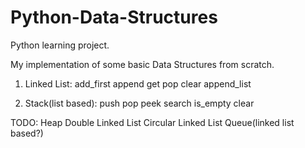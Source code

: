 # Python-Data-Structures
Python learning project.

My implementation of some basic Data Structures from scratch.

1. Linked List:
	add_first
	append
	get
	pop
	clear
	append_list
	
2. Stack(list based):
	push
	pop
	peek
	search
	is_empty
	clear

TODO:
	Heap
	Double Linked List
	Circular Linked List
	Queue(linked list based?)